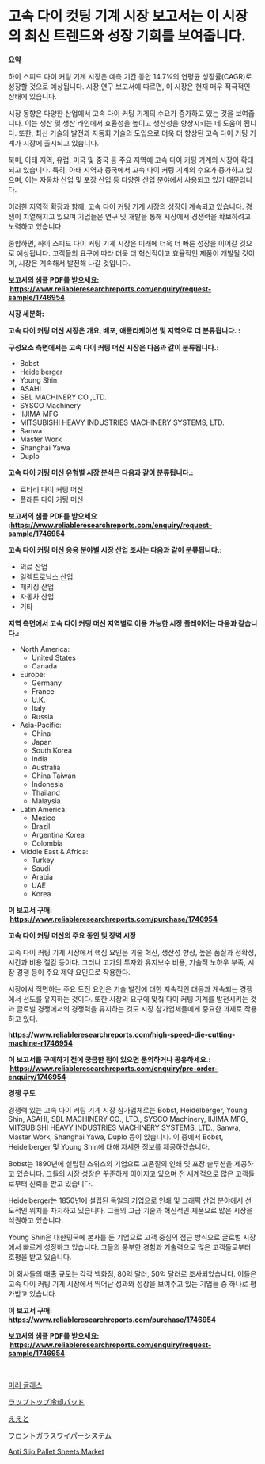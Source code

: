 <p><h1>고속 다이 컷팅 기계 시장 보고서는 이 시장의 최신 트렌드와 성장 기회를 보여줍니다.</h1></p><p><strong>요약</strong></p>
<p><p>하이 스피드 다이 커팅 기계 시장은 예측 기간 동안 14.7%의 연평균 성장률(CAGR)로 성장할 것으로 예상됩니다. 시장 연구 보고서에 따르면, 이 시장은 현재 매우 적극적인 상태에 있습니다.</p><p>시장 동향은 다양한 산업에서 고속 다이 커팅 기계의 수요가 증가하고 있는 것을 보여줍니다. 이는 생산 및 생산 라인에서 효율성을 높이고 생산성을 향상시키는 데 도움이 됩니다. 또한, 최신 기술의 발전과 자동화 기술의 도입으로 더욱 더 향상된 고속 다이 커팅 기계가 시장에 출시되고 있습니다.</p><p>북미, 아태 지역, 유럽, 미국 및 중국 등 주요 지역에 고속 다이 커팅 기계의 시장이 확대되고 있습니다. 특히, 아태 지역과 중국에서 고속 다이 커팅 기계의 수요가 증가하고 있으며, 이는 자동차 산업 및 포장 산업 등 다양한 산업 분야에서 사용되고 있기 때문입니다.</p><p>이러한 지역적 확장과 함께, 고속 다이 커팅 기계 시장의 성장이 계속되고 있습니다. 경쟁이 치열해지고 있으며 기업들은 연구 및 개발을 통해 시장에서 경쟁력을 확보하려고 노력하고 있습니다.</p><p>종합하면, 하이 스피드 다이 커팅 기계 시장은 미래에 더욱 더 빠른 성장을 이어갈 것으로 예상됩니다. 고객들의 요구에 따라 더욱 더 혁신적이고 효율적인 제품이 개발될 것이며, 시장은 계속해서 발전해 나갈 것입니다.</p></p>
<p><strong>보고서의 샘플 PDF를 받으세요: &nbsp;<a href="https://www.reliableresearchreports.com/enquiry/request-sample/1746954">https://www.reliableresearchreports.com/enquiry/request-sample/1746954</a></strong></p>
<p><strong>시장 세분화:</strong></p>
<p><strong> 고속 다이 커팅 머신 시장은 개요, 배포, 애플리케이션 및 지역으로 더 분류됩니다. :</strong></p>
<p><strong>구성요소 측면에서는 고속 다이 커팅 머신 시장은 다음과 같이 분류됩니다.:</strong></p>
<p><ul><li>Bobst</li><li>Heidelberger</li><li>Young Shin</li><li>ASAHI</li><li>SBL MACHINERY CO.,LTD.</li><li>SYSCO Machinery</li><li>IIJIMA MFG</li><li>MITSUBISHI HEAVY INDUSTRIES MACHINERY SYSTEMS, LTD.</li><li>Sanwa</li><li>Master Work</li><li>Shanghai Yawa</li><li>Duplo</li></ul></p>
<p><strong> 고속 다이 커팅 머신 유형별 시장 분석은 다음과 같이 분류됩니다.:</strong></p>
<p><ul><li>로타리 다이 커팅 머신</li><li>플래튼 다이 커팅 머신</li></ul></p>
<p><strong>보고서의 샘플 PDF를 받으세요 :<a href="https://www.reliableresearchreports.com/enquiry/request-sample/1746954">https://www.reliableresearchreports.com/enquiry/request-sample/1746954</a></strong></p>
<p><strong> 고속 다이 커팅 머신 응용 분야별 시장 산업 조사는 다음과 같이 분류됩니다.:</strong></p>
<p><ul><li>의료 산업</li><li>일렉트로닉스 산업</li><li>패키징 산업</li><li>자동차 산업</li><li>기타</li></ul></p>
<p><strong>지역 측면에서 고속 다이 커팅 머신 지역별로 이용 가능한 시장 플레이어는 다음과 같습니다.:</strong></p>
<p><ul>
    <li>
        North America:
        <ul>
            <li>United States</li>
            <li>Canada</li>
        </ul>
    </li>
    <li>
        Europe:
        <ul>
            <li>Germany</li>
            <li>France</li>
            <li>U.K.</li>
            <li>Italy</li>
            <li>Russia</li>
        </ul>
    </li>
    <li>
        Asia-Pacific:
        <ul>
            <li>China</li>
            <li>Japan</li>
            <li>South Korea</li>
            <li>India</li>
            <li>Australia</li>
            <li>China Taiwan</li>
            <li>Indonesia</li>
            <li>Thailand</li>
            <li>Malaysia</li>
        </ul>
    </li>
    <li>
        Latin America:
        <ul>
            <li>Mexico</li>
            <li>Brazil</li>
            <li>Argentina Korea</li>
            <li>Colombia</li>
        </ul>
    </li>
    <li>
        Middle East & Africa:
        <ul>
            <li>Turkey</li>
            <li>Saudi</li>
            <li>Arabia</li>
            <li>UAE</li>
            <li>Korea</li>
        </ul>
    </li>
    </ul></p>
<p><strong>이 보고서 구매: &nbsp;<a href="https://www.reliableresearchreports.com/purchase/1746954">https://www.reliableresearchreports.com/purchase/1746954</a></strong></p>
<p><strong>고속 다이 커팅 머신의 주요 동인 및 장벽 시장</strong></p>
<p><p>고속 다이 커팅 기계 시장에서 핵심 요인은 기술 혁신, 생산성 향상, 높은 품질과 정확성, 시간과 비용 절감 등이다. 그러나 고가의 투자와 유지보수 비용, 기술적 노하우 부족, 시장 경쟁 등이 주요 제약 요인으로 작용한다. </p><p>시장에서 직면하는 주요 도전 요인은 기술 발전에 대한 지속적인 대응과 계속되는 경쟁에서 선도를 유지하는 것이다. 또한 시장의 요구에 맞춰 다이 커팅 기계를 발전시키는 것과 글로벌 경쟁에서의 경쟁력을 유지하는 것도 시장 참가업체들에게 중요한 과제로 작용하고 있다.</p></p>
<p><strong><a href="https://www.reliableresearchreports.com/high-speed-die-cutting-machine-r1746954">https://www.reliableresearchreports.com/high-speed-die-cutting-machine-r1746954</a></strong></p>
<p><strong>이 보고서를 구매하기 전에 궁금한 점이 있으면 문의하거나 공유하세요.: &nbsp;<a href="https://www.reliableresearchreports.com/enquiry/pre-order-enquiry/1746954">https://www.reliableresearchreports.com/enquiry/pre-order-enquiry/1746954</a></strong></p>
<p><strong>경쟁 구도</strong></p>
<p><p>경쟁력 있는 고속 다이 커팅 기계 시장 참가업체로는 Bobst, Heidelberger, Young Shin, ASAHI, SBL MACHINERY CO., LTD., SYSCO Machinery, IIJIMA MFG, MITSUBISHI HEAVY INDUSTRIES MACHINERY SYSTEMS, LTD., Sanwa, Master Work, Shanghai Yawa, Duplo 등이 있습니다. 이 중에서 Bobst, Heidelberger 및 Young Shin에 대해 자세한 정보를 제공하겠습니다.</p><p>Bobst는 1890년에 설립된 스위스의 기업으로 고품질의 인쇄 및 포장 솔루션을 제공하고 있습니다. 그들의 시장 성장은 꾸준하게 이어지고 있으며 전 세계적으로 많은 고객들로부터 신뢰를 받고 있습니다.</p><p>Heidelberger는 1850년에 설립된 독일의 기업으로 인쇄 및 그래픽 산업 분야에서 선도적인 위치를 차지하고 있습니다. 그들의 고급 기술과 혁신적인 제품으로 많은 시장을 석권하고 있습니다.</p><p>Young Shin은 대한민국에 본사를 둔 기업으로 고객 중심의 접근 방식으로 글로벌 시장에서 빠르게 성장하고 있습니다. 그들의 풍부한 경험과 기술력으로 많은 고객들로부터 호평을 받고 있습니다.</p><p>이 회사들의 매출 규모는 각각 백화점, 80억 달러, 50억 달러로 조사되었습니다. 이들은 고속 다이 커팅 기계 시장에서 뛰어난 성과와 성장을 보여주고 있는 기업들 중 하나로 평가받고 있습니다.</p></p>
<p><strong>이 보고서 구매: &nbsp; <a href="https://www.reliableresearchreports.com/purchase/1746954">https://www.reliableresearchreports.com/purchase/1746954</a></strong></p>
<p><strong>보고서의 샘플 PDF를 받으세요: &nbsp;<a href="https://www.reliableresearchreports.com/enquiry/request-sample/1746954">https://www.reliableresearchreports.com/enquiry/request-sample/1746954</a></strong><strong></strong></p>
<p>&nbsp;</p>
<p><p><a href="https://medium.com/@kennayundt/%EA%B1%B0%EC%9A%B8-%EC%9C%A0%EB%A6%AC-%EC%8B%9C%EC%9E%A5-%EA%B7%9C%EB%AA%A8%EB%8A%94-%EC%A0%84-%EC%84%B8%EA%B3%84-%EC%82%B0%EC%97%85%EC%97%90%EC%84%9C-%EC%B5%9C%EC%83%81%EC%9D%98-%EB%A7%88%EC%BC%80%ED%8C%85-%EC%B1%84%EB%84%90%EC%9D%84-%EB%B3%B4%EC%97%AC%EC%A4%8D%EB%8B%88%EB%8B%A4-6ca85dba0339">미러 글래스</a></p><p><a href="https://medium.com/@annchovey1988/%E3%83%8E%E3%83%BC%E3%83%88%E3%83%91%E3%82%BD%E3%82%B3%E3%83%B3%E5%86%B7%E5%8D%B4%E3%83%91%E3%83%83%E3%83%89%E5%B8%82%E5%A0%B4%E3%81%AE%E5%88%86%E6%9E%90-%E3%82%B0%E3%83%AD%E3%83%BC%E3%83%90%E3%83%AB%E7%94%A3%E6%A5%AD%E3%81%AE%E8%A6%8B%E9%80%9A%E3%81%97%E3%81%A8%E4%BA%88%E6%B8%AC-2024%E5%B9%B4%E3%81%8B%E3%82%892031%E5%B9%B4-9f41ba10cfa5">ラップトップ冷却パッド</a></p><p><a href="https://github.com/gfggqjbfys368009/Market-Research-Report-List-1/blob/main/975817327076.md">ええと</a></p><p><a href="https://github.com/qwpelcjko9242629/Market-Research-Report-List-1/blob/main/674010127075.md">フロントガラスワイパーシステム</a></p><p><a href="https://issuu.com/reportprime-2/docs/anti-slip-pallet-sheets-market-size-2030.pptx">Anti Slip Pallet Sheets Market</a></p></p>